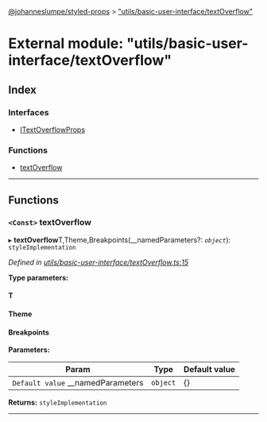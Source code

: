 [@johanneslumpe/styled-props](../README.md) > ["utils/basic-user-interface/textOverflow"](../modules/_utils_basic_user_interface_textoverflow_.md)

# External module: "utils/basic-user-interface/textOverflow"

## Index

### Interfaces

* [ITextOverflowProps](../interfaces/_utils_basic_user_interface_textoverflow_.itextoverflowprops.md)

### Functions

* [textOverflow](_utils_basic_user_interface_textoverflow_.md#textoverflow)

---

## Functions

<a id="textoverflow"></a>

### `<Const>` textOverflow

▸ **textOverflow**T,Theme,Breakpoints(__namedParameters?: *`object`*): `styleImplementation`

*Defined in [utils/basic-user-interface/textOverflow.ts:15](https://github.com/johanneslumpe/styled-props/blob/3abf398/src/utils/basic-user-interface/textOverflow.ts#L15)*

**Type parameters:**

#### T 
#### Theme 
#### Breakpoints 
**Parameters:**

| Param | Type | Default value |
| ------ | ------ | ------ |
| `Default value` __namedParameters | `object` |  {} |

**Returns:** `styleImplementation`

___

